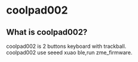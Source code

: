 # coolpad002

## What is coolpad002?

coolpad002 is 2 buttons keyboard with trackball.
<br>
coolpad002 use seeed xuao ble,run zme_firmware.
<br>

